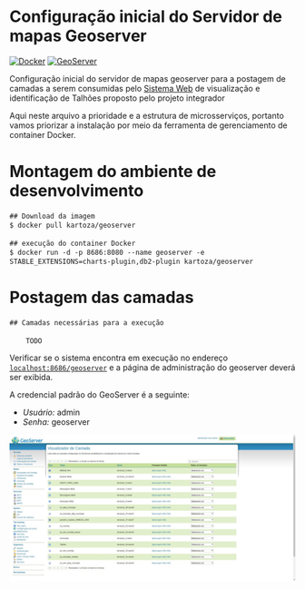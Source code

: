 # Configuração inicial do Servidor de mapas Geoserver

[![Docker](https://img.shields.io/badge/docker-latest-green)](https://www.docker.com/)
[![GeoServer](https://img.shields.io/badge/geoserver-latest-green)](http://geoserver.org/)

Configuração inicial do servidor de mapas geoserver para a postagem de camadas a serem consumidas pelo [Sistema Web](https://github.com/ProjetoIntegradorADSFatec/web-gis) de visualização e identificação de Talhões proposto pelo projeto integrador

Aqui neste arquivo a prioridade e a estrutura de microsserviços, portanto vamos priorizar a instalação por meio da ferramenta de gerenciamento de container Docker.

# Montagem do ambiente de desenvolvimento

```
## Download da imagem
$ docker pull kartoza/geoserver

## execução do container Docker
$ docker run -d -p 8686:8080 --name geoserver -e STABLE_EXTENSIONS=charts-plugin,db2-plugin kartoza/geoserver
```

# Postagem das camadas

```
## Camadas necessárias para a execução

    TODO

```

Verificar se o sistema encontra em execução no endereço [`localhost:8686/geoserver`](https://localhost:8686/geoserver) e a página de administração do geoserver deverá ser exibida.

A credencial padrão do GeoServer é a seguinte:
  - *Usuário:* admin
  - *Senha:* geoserver

<p align = "center">
  <img width = "600px" src = "../docs/assets/geoserver-print.png">
</p>